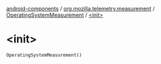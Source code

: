 [android-components](../../index.md) / [org.mozilla.telemetry.measurement](../index.md) / [OperatingSystemMeasurement](index.md) / [&lt;init&gt;](./-init-.md)

# &lt;init&gt;

`OperatingSystemMeasurement()`